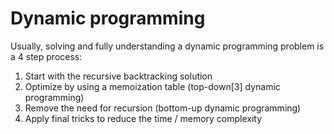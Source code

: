 #  Dynamic programming

Usually, solving and fully understanding a dynamic programming problem is a 4 step process:

1. Start with the recursive backtracking solution
2. Optimize by using a memoization table (top-down[3] dynamic programming)
3. Remove the need for recursion (bottom-up dynamic programming)
4. Apply final tricks to reduce the time / memory complexity

